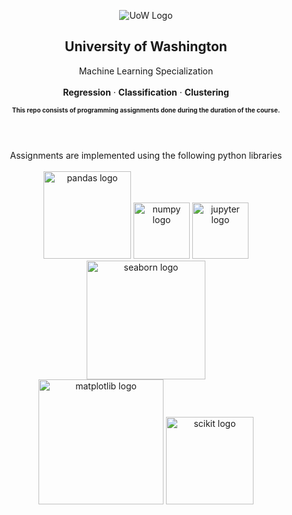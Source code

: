 <p align="center">
 <img src='https://i.imgur.com/SP72GJm.png' alt='UoW Logo'>
 <h2 align="center">University of Washington</h2>
 <p align="center">
  Machine Learning Specialization
  <br/>
  <br/>
  <b>Regression</b>
  ·
  <b>Classification</b>
  ·
  <b>Clustering</b>
 </p>
</p>

<div  align="center">
 <p style='font-size:10px'><b>This repo consists of programming assignments done during the duration of the course.</b></p>
 <br/>
 <br/>
</div>

<p align="center">
 Assignments are implemented using the following python libraries
 <br/>
 <br/>
 <img src='https://i.imgur.com/xmvNe9e.png' alt='pandas logo' width=140>
 <img src='https://i.imgur.com/9DY9iyw.png' alt='numpy logo' width=90>
 <img src='https://i.imgur.com/drYLGp6.png' alt='jupyter logo' width=90>
 <img src='https://i.imgur.com/ONumgkP.png' alt='seaborn logo' width=190>
 <br/>
 <img src='https://i.imgur.com/74aQ7r0.png' alt='matplotlib logo' width=200>
 <img src='https://i.imgur.com/jZado68.png' alt='scikit logo' width=140>
</p>
